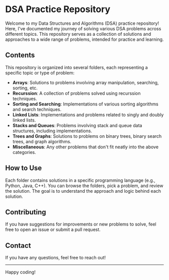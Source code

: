 # DSA Practice Repository

Welcome to my Data Structures and Algorithms (DSA) practice repository! 
Here, I've documented my journey of solving various DSA problems across different topics.
This repository serves as a collection of solutions and approaches to a wide range of problems, intended for practice and learning.

## Contents

This repository is organized into several folders, each representing a specific topic or type of problem:

- **Arrays**: Solutions to problems involving array manipulation, searching, sorting, etc.
- **Recurssion**: A collection of problems solved using recurssion techniques.
- **Sorting and Searching**: Implementations of various sorting algorithms and search techniques.
- **Linked Lists**: Implementations and problems related to singly and doubly linked lists.
- **Stacks and Queues**: Problems involving stack and queue data structures, including implementations.
- **Trees and Graphs**: Solutions to problems on binary trees, binary search trees, and graph algorithms.
- **Miscellaneous**: Any other problems that don't fit neatly into the above categories.

## How to Use

Each folder contains solutions in a specific programming language (e.g., Python, Java, C++). 
You can browse the folders, pick a problem, and review the solution. The goal is to understand the approach and logic behind each solution.

## Contributing

If you have suggestions for improvements or new problems to solve, feel free to open an issue or submit a pull request.

## Contact

If you have any questions, feel free to reach out!

---

Happy coding!
